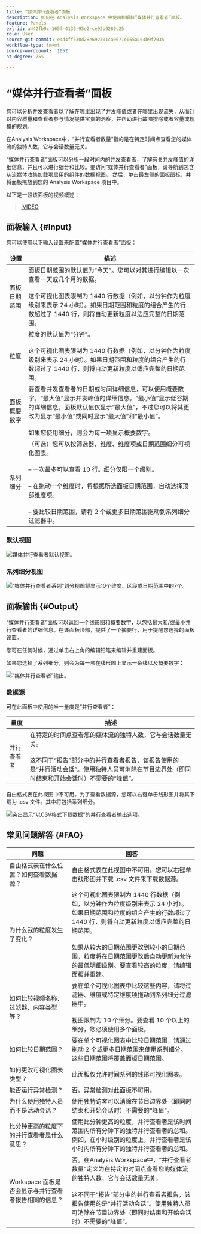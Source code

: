 ```yaml
---
title: “媒体并行查看者”面板
description: 如何在 Analysis Workspace 中使用和解释“媒体并行查看者”面板。
feature: Panels
exl-id: a442fb9c-165f-4136-95e2-ce92b9280c25
role: User
source-git-commit: e4d4ff530d28e692301ca0671e055a164b9f7035
workflow-type: tm+mt
source-wordcount: '1052'
ht-degree: 75%

---
```


# “媒体并行查看者”面板

您可以分析并发查看者以了解在哪里出现了并发峰值或者在哪里出现流失，从而针对内容质量和查看者参与情况提供宝贵的洞察，并帮助进行故障排除或者容量或规模的规划。

在Analysis Workspace中，“并行查看者数量”指的是在特定时间点查看您的媒体流的独特人数，它与会话数量无关。

“媒体并行查看者”面板可以分析一段时间内的并发查看者，了解有关并发峰值的详细信息，并且可以进行细分和比较。要访问“媒体并行查看者”面板，请导航到包含从流媒体收集加载项启用的组件的数据视图。 然后，单击最左侧的面板图标，并将面板拖放到您的 Analysis Workspace 项目中。

以下是一段该面板的视频概述：

>[!VIDEO](https://video.tv.adobe.com/v/330177/?quality=12)

## 面板输入 {#Input}

您可以使用以下输入设置来配置“媒体并行查看者”面板：

| 设置 | 描述 |
|---|---|
| 面板日期范围 | 面板日期范围的默认值为“今天”。您可以对其进行编辑以一次查看一天或几个月的数据。<br> <br>这个可视化图表限制为 1440 行数据（例如，以分钟作为粒度级别来表示 24 小时）。如果日期范围和粒度的组合产生的行数超过了 1440 行，则将自动更新粒度以适应完整的日期范围。 |
| 粒度 | 粒度的默认值为“分钟”。<br> <br>这个可视化图表限制为 1440 行数据（例如，以分钟作为粒度级别来表示 24 小时）。如果日期范围和粒度的组合产生的行数超过了 1440 行，则将自动更新粒度以适应完整的日期范围。 |
| 面板概要数字 | 要查看并发查看者的日期或时间详细信息，可以使用概要数字。“最大值”显示并发峰值的详细信息。“最小值”显示低谷期的详细信息。面板默认值仅显示“最大值”，不过您可以将其更改为显示“最小值”或同时显示“最大值”和“最小值”。<br><br>如果您使用细分，则会为每一项显示概要数字。 |
| 系列细分 | （可选）您可以按筛选器、维度、维度项或日期范围细分可视化图表。 <br><br>– 一次最多可以查看 10 行。细分仅限一个级别。<br><br>– 在拖动一个维度时，将根据所选面板日期范围，自动选择顶部维度项。<br><br>– 要比较日期范围，请将 2 个或更多日期范围拖动到系列细分过滤器中。 |

### 默认视图

![媒体并行查看者默认视图。](assets/concurrent-viewers-default.png)


### 系列细分视图

![“媒体并行查看者系列”划分视图将显示10个维度、区段或日期范围中的7个。](assets/concurrent-viewers-series-breakdown.png)

## 面板输出 {#Output}

“媒体并行查看者”面板可以返回一个线形图和概要数字，以包括最大和/或最小并行查看者的详细信息。在该面板顶部，提供了一个摘要行，用于提醒您选择的面板设置。

您可在任何时候，通过单击右上角的编辑铅笔来编辑并重建面板。

如果您选择了系列细分，则会为每一项在线形图上显示一条线以及概要数字：

![“媒体并行查看者”输出。](assets/concurrent-viewers-output.png)

### 数据源

可在此面板中使用的唯一量度是“并行查看者”：

| 量度 | 描述 |
|---|---|
| 并行查看者 | 在特定的时间点查看您的媒体流的独特人数，它与会话数量无关。<br><br>这不同于“报告”部分中的并行查看者报告，该报告使用的是“并行活动会话”。使用独特人员可消除在节目边界处（即同时结束和开始会话时）不需要的“峰值”。 |

自由格式表在此视图中不可用。为了查看数据源，您可以右键单击线形图并将其下载为 .csv 文件。其中将包括系列细分。


![突出显示“以CSV格式下载数据”的并行查看者输出选项。](assets/concurrent-viewers-download-csv.png)

## 常见问题解答 {#FAQ}

| 问题 | 回答 |
|---|---|
| 自由格式表在什么位置？如何查看数据源？ | 自由格式表在此视图中不可用。您可以右键单击线形图并下载 .csv 文件来下载数据源。 |
| 为什么我的粒度发生了变化？ | 这个可视化图表限制为 1440 行数据（例如，以分钟作为粒度级别来表示 24 小时）。如果日期范围和粒度的组合产生的行数超过了 1440 行，则将自动更新粒度以适应完整的日期范围。<br><br>如果从较大的日期范围更改到较小的日期范围，粒度将在日期范围更改后自动更新为允许的最低明细级别。要查看较高的粒度，请编辑面板并重建。 |
| 如何比较视频名称、过滤器、内容类型等？ | 要在单个可视化图表中比较这些内容，请将过滤器、维度或特定维度项拖动到系列细分过滤器中。<br><br>视图限制为 10 个细分。要查看 10 个以上的细分，您必须使用多个面板。 |
| 如何比较日期范围？ | 要在单个可视化图表中比较日期范围，请通过拖动 2 个或更多日期范围来使用系列细分。这些日期范围将覆盖面板日期范围。 |
| 如何更改可视化图表类型？ | 此面板仅允许时间系列的线形可视化图表。 |
| 能否运行异常检测？ | 否。异常检测对此面板不可用。 |
| 为什么使用独特人员而不是活动会话？ | 使用独特访客可以消除在节目边界处（即同时结束和开始会话时）不需要的“峰值”。 |
| 比分钟更高的粒度下的并行查看者是什么意思？ | 使用比分钟更高的粒度，并行查看者是该时间范围内所有分钟下的独特并行查看者的总和。例如，在小时级别的粒度上，并行查看者是该小时内所有分钟下的独特并行查看者的总和。 |
| Workspace 面板是否会显示与并行查看者报告相同的信息？ | 否。在Analysis Workspace中，“并行查看者数量”定义为在特定的时间点查看您的媒体流的独特人数，它与会话数量无关。<br><br>这不同于“报告”部分中的并行查看者报告，该报告使用的是“并行活动会话”。使用独特人员可消除在节目边界处（即同时结束和开始会话时）不需要的“峰值”。 |

<!-- For more information about Media Concurrent Viewers, visit [MA doc page]( https://url). -->
